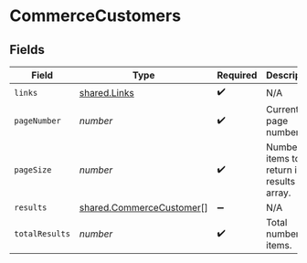 # CommerceCustomers


## Fields

| Field                                                                       | Type                                                                        | Required                                                                    | Description                                                                 |
| --------------------------------------------------------------------------- | --------------------------------------------------------------------------- | --------------------------------------------------------------------------- | --------------------------------------------------------------------------- |
| `links`                                                                     | [shared.Links](../../../sdk/models/shared/links.md)                         | :heavy_check_mark:                                                          | N/A                                                                         |
| `pageNumber`                                                                | *number*                                                                    | :heavy_check_mark:                                                          | Current page number.                                                        |
| `pageSize`                                                                  | *number*                                                                    | :heavy_check_mark:                                                          | Number of items to return in results array.                                 |
| `results`                                                                   | [shared.CommerceCustomer](../../../sdk/models/shared/commercecustomer.md)[] | :heavy_minus_sign:                                                          | N/A                                                                         |
| `totalResults`                                                              | *number*                                                                    | :heavy_check_mark:                                                          | Total number of items.                                                      |